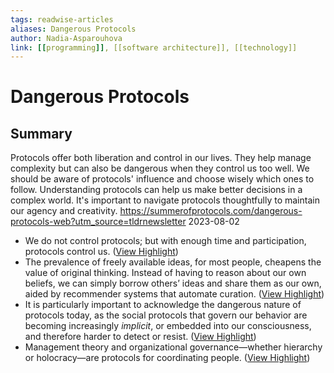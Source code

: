```yaml
---
tags: readwise-articles
aliases: Dangerous Protocols
author: Nadia-Asparouhova
link: [[programming]], [[software architecture]], [[technology]]
---
```

# Dangerous Protocols

## Summary
Protocols offer both liberation and control in our lives. They help manage complexity but can also be dangerous when they control us too well. We should be aware of protocols' influence and choose wisely which ones to follow. Understanding protocols can help us make better decisions in a complex world. It's important to navigate protocols thoughtfully to maintain our agency and creativity.
https://summerofprotocols.com/dangerous-protocols-web?utm_source=tldrnewsletter
2023-08-02

- We do not control protocols; but with enough time and participation, protocols control us. ([View Highlight](https://read.readwise.io/read/01j2m201a8ezzwp38f7swv8wsb))
- The prevalence of freely available ideas, for most people, cheapens the value of original thinking. Instead of having to reason about our own beliefs, we can simply borrow others’ ideas and share them as our own, aided by recommender systems that automate curation. ([View Highlight](https://read.readwise.io/read/01j2m9bey3az27yprz7a9dgddt))
- It is particularly important to acknowledge the dangerous nature of protocols today, as the social protocols that govern our behavior are becoming increasingly *implicit*, or embedded into our consciousness, and therefore harder to detect or resist. ([View Highlight](https://read.readwise.io/read/01j164t7tsp3aqvd1zkgnrkcbd))
- Management theory and organizational governance—whether hierarchy or holocracy—are protocols for coordinating people. ([View Highlight](https://read.readwise.io/read/01j2kxkb798thjmh23ttmh08bq))
